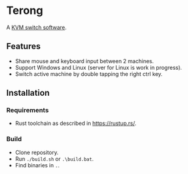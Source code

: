 # Terong

A [KVM switch software](https://en.wikipedia.org/wiki/KVM_switch).

## Features

- Share mouse and keyboard input between 2 machines.
- Support Windows and Linux (server for Linux is work in progress).
- Switch active machine by double tapping the right ctrl key.

## Installation

### Requirements

- Rust toolchain as described in https://rustup.rs/.

### Build

- Clone repository.
- Run `./build.sh` or `.\build.bat`.
- Find binaries in `.`.
